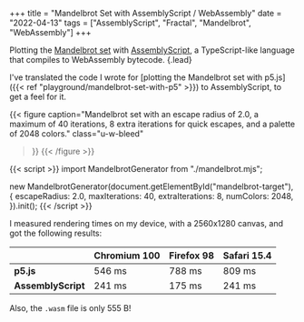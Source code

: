 +++
title = "Mandelbrot Set with AssemblyScript / WebAssembly"
date = "2022-04-13"
tags = ["AssemblyScript", "Fractal", "Mandelbrot", "WebAssembly"]
+++

Plotting the [Mandelbrot set](https://en.wikipedia.org/wiki/Mandelbrot_set) with [AssemblyScript](https://www.assemblyscript.org), a TypeScript-like language that compiles to WebAssembly bytecode.
{.lead}

I've translated the code I wrote for [plotting the Mandelbrot set with p5.js]({{< ref "playground/mandelbrot-set-with-p5" >}}) to AssemblyScript, to get a feel for it.

<!--more-->

{{< figure
  caption="Mandelbrot set with an escape radius of 2.0, a maximum of 40 iterations, 8 extra iterations for quick escapes, and a palette of 2048 colors."
  class="u-w-bleed"
>}}
  <canvas id="mandelbrot-target" class="w-full"></canvas>
{{< /figure >}}

{{< script >}}
import MandelbrotGenerator from "./mandelbrot.mjs";

new MandelbrotGenerator(document.getElementById("mandelbrot-target"), {
  escapeRadius: 2.0,
  maxIterations: 40,
  extraIterations: 8,
  numColors: 2048,
}).init();
{{< /script >}}

I measured rendering times on my device, with a 2560x1280 canvas, and got the following results:

<div class="overflow-x-auto">
  <table>
    <thead>
      <tr>
        <th scope="col" class="text-right"></th>
        <th scope="col" class="text-center">Chromium 100</th>
        <th scope="col" class="text-center">Firefox 98</th>
        <th scope="col" class="text-center">Safari 15.4</th>
      </tr>
    </thead>
    <tbody>
      <tr>
        <td class="text-right"><strong>p5.js</strong></td>
        <td class="text-center">546 ms</td>
        <td class="text-center">788 ms</td>
        <td class="text-center">809 ms</td>
      </tr>
      <tr>
        <td class="text-right"><strong>AssemblyScript</strong></td>
        <td class="text-center">241 ms</td>
        <td class="text-center">175 ms</td>
        <td class="text-center">241 ms</td>
      </tr>
    </tbody>
  </table>
</div>

Also, the `.wasm` file is only 555 B!
